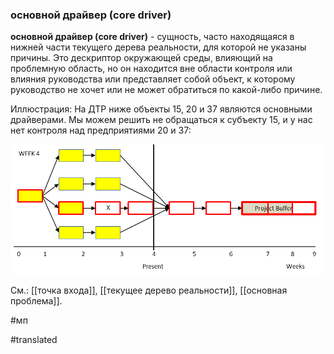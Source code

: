 ### основной драйвер (core driver)

**основной драйвер (core driver)** - сущность, часто находящаяся в нижней части текущего дерева реальности, для которой не указаны причины. Это дескриптор окружающей среды, влияющий на проблемную область, но он находится вне области контроля или влияния руководства или представляет собой объект, к которому руководство не хочет или не может обратиться по какой-либо причине.

Иллюстрация: На ДТР ниже объекты 15, 20 и 37 являются основными драйверами. Мы можем решить не обращаться к субъекту 15, и у нас нет контроля над предприятиями 20 и 37:

![](images/image27.png)

См.: [[точка входа]], [[текущее дерево реальности]], [[основная проблема]].

#мп

#translated
